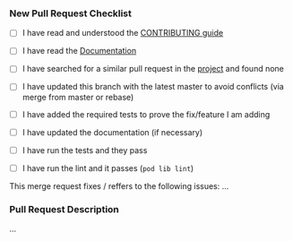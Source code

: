 ### New Pull Request Checklist

* [ ] I have read and understood the [CONTRIBUTING guide](https://github.com/rs/SDWebImage/blob/master/.github/CONTRIBUTING.md)
* [ ] I have read the [Documentation](http://cocoadocs.org/docsets/SDWebImage/)
* [ ] I have searched for a similar pull request in the [project](https://github.com/rs/SDWebImage/pulls) and found none

* [ ] I have updated this branch with the latest master to avoid conflicts (via merge from master or rebase)
* [ ] I have added the required tests to prove the fix/feature I am adding
* [ ] I have updated the documentation (if necessary)
* [ ] I have run the tests and they pass
* [ ] I have run the lint and it passes (`pod lib lint`)

This merge request fixes / reffers to the following issues: ...

### Pull Request Description

...

